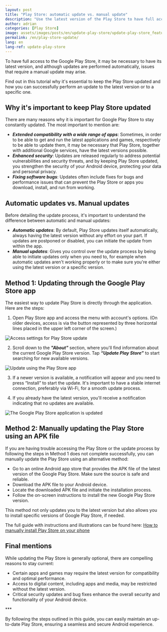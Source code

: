 ```yaml
---
layout: post
title: "Play Store: automatic update vs. manual update"
description: "Use the latest version of the Play Store to have full access to existing content. Learn two ways to update: automatic and manual."
author: adrian
categories: [Play Store]
image: assets/images/posts/en/update-play-store/update-play-store_featured.png
permalink: /en/play-store-update/
lang: en
lang-ref: update-play-store
---
```


To have full access to the Google Play Store, it may be necessary to have its latest version, and although updates are performed automatically, issues that require a manual update may arise.

Find out in this tutorial why it's essential to keep the Play Store updated and how you can successfully perform an update to the latest version or to a specific one.

## Why it's important to keep Play Store updated

There are many reasons why it is important for Google Play Store to stay constantly updated. The most important to mention are:
- ***Extended compatibility with a wide range of apps***: Sometimes, in order to be able to get and run the latest applications and games, respectively to be able to update them, it may be necessary that Play Store, together with additional Google services, have the latest versions possible.
- ***Enhanced security***: Updates are released regularly to address potential vulnerabilities and security threats, and by keeping Play Store updated, you strengthen the security of your Android device, protecting your data and personal privacy.
- ***Fixing software bugs***: Updates often include fixes for bugs and performance issues that can prevent the Play Store or apps you download, install, and run from working.

## Automatic updates vs. Manual updates

Before detailing the update process, it's important to understand the difference between automatic and manual updates:
- ***Automatic updates***: By default, Play Store updates itself automatically, always having the latest version without any effort on your part. If updates are postponed or disabled, you can initiate the update from within the app.
- ***Manual updates***: Gives you control over the update process by being able to initiate updates only when you need to, for example when automatic updates aren't working properly or to make sure you're either using the latest version or a specific version.

## Method 1: Updating through the Google Play Store app

The easiest way to update Play Store is directly through the application. Here are the steps:

1. Open Play Store app and access the menu with account's options. (On older devices, access is via the button represented by three horizontal lines placed in the upper left corner of the screen.)
<img alt="Access settings for Play Store update" title="Access settings for Play Store update" loading="lazy" class="article-image medium-width-img" src="{{site.baseurl}}/assets/images/posts/{{page.lang}}/update-play-store/access-update-settings-play-store.jpg">

2. Scroll down to the ***"About"*** section, where you'll find information about the current Google Play Store version. Tap ***“Update Play Store”*** to start searching for new available versions.
<img alt="Update using the Play Store app" title="Update using the Play Store app" loading="lazy" class="article-image medium-width-img" src="{{site.baseurl}}/assets/images/posts/{{page.lang}}/update-play-store/update-play-store.jpg">

3. If a newer version is available, a notification will appear and you need to press “Install” to start the update. It's important to have a stable internet connection, preferably via Wi-Fi, for a smooth update process.

4. If you already have the latest version, you'll receive a notification indicating that no updates are available.
<img alt="The Google Play Store application is updated" title="The Google Play Store application is updated" loading="lazy" class="article-image medium-width-img" src="{{site.baseurl}}/assets/images/posts/{{page.lang}}/update-play-store/play-store-app-is-updated.jpg">

## Method 2: Manually updating the Play Store using an APK file

If you are having trouble accessing the Play Store or the update process by following the steps in Method 1 does not complete successfully, you can manually update the Play Store using an alternative method:
- Go to an online Android app store that provides the APK file of the latest version of the Google Play Store. Make sure the source is safe and reliable.
- Download the APK file to your Android device.
- Locate the downloaded APK file and initiate the installation process.
- Follow the on-screen instructions to install the new Google Play Store version.

This method not only updates you to the latest version but also allows you to install specific versions of Google Play Store, if needed.

The full guide with instructions and illustrations can be found here: [How to manually install Play Store on your phone]({{site.baseurl}}/en/download-and-install-play-store/)

## Final mentions

While updating the Play Store is generally optional, there are compelling reasons to stay current:
- Certain apps and games may require the latest version for compatibility and optimal performance.
- Access to digital content, including apps and media, may be restricted without the latest version.
- Critical security updates and bug fixes enhance the overall security and functionality of your Android device.

<div class="post-bottom-stars">***</div>

By following the steps outlined in this guide, you can easily maintain an up-to-date Play Store, ensuring a seamless and secure Android experience.